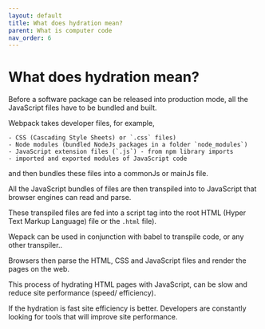 ```yaml
---
layout: default
title: What does hydration mean?
parent: What is computer code
nav_order: 6
---
```


# What does hydration mean?

Before a software package can be released into production mode, all the JavaScript files have to be bundled and built.

Webpack takes developer files, for example,

    - CSS (Cascading Style Sheets) or `.css` files) 
    - Node modules (bundled NodeJs packages in a folder `node_modules`)
    - JavaScript extension files (`.js`) - from npm library imports
    - imported and exported modules of JavaScript code

and then bundles these files into a commonJs or mainJs file. 

All the JavaScript bundles of files are then transpiled into to JavaScript that browser engines can read and parse.

These transpiled files are fed into a script tag into the root  HTML (Hyper Text Markup Language) file or the `.html` file). 

Wepack can be used in conjunction with babel to transpile code, or any other transpiler..

Browsers then parse the HTML, CSS and JavaScript files and render the pages on the web.

This process of hydrating HTML pages with JavaScript, can be slow and reduce site performance (speed/ efficiency). 

If the hydration is fast site efficiency is better. Developers are constantly looking for tools that will improve site performance.
